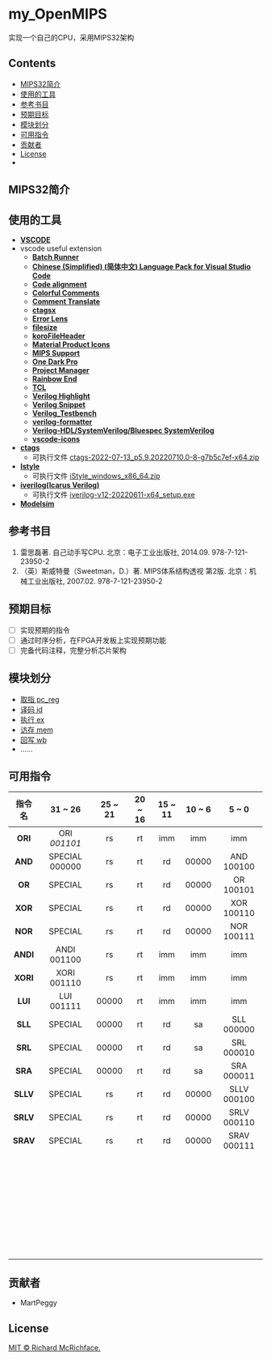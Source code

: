 # my_OpenMIPS

实现一个自己的CPU，采用MIPS32架构

## Contents

- [MIPS32简介](#MIPS32简介)
- [使用的工具](#使用的工具)
- [参考书目](#参考书目)
- [预期目标](#预期目标)
- [模块划分](#模块划分)
- [可用指令](#可用指令)
- [贡献者](#贡献者)
- [License](#license)
- 

## MIPS32简介

## 使用的工具

- **[VSCODE](https://code.visualstudio.com/)**
- vscode useful extension
  - **[Batch Runner](https://marketplace.visualstudio.com/items?itemName=NilsSoderman.batch-runner)**
  - **[Chinese (Simplified) (简体中文) Language Pack for Visual Studio Code](https://marketplace.visualstudio.com/items?itemName=MS-CEINTL.vscode-language-pack-zh-hans)**
  - **[Code alignment](https://marketplace.visualstudio.com/items?itemName=cpmcgrath.codealignment-vscode)**
  - **[Colorful Comments](https://marketplace.visualstudio.com/items?itemName=ParthR2031.colorful-comments)**
  - **[Comment Translate](https://marketplace.visualstudio.com/items?itemName=intellsmi.comment-translate)**
  - **[ctagsx](https://marketplace.visualstudio.com/items?itemName=jtanx.ctagsx)**
  - **[Error Lens](https://marketplace.visualstudio.com/items?itemName=usernamehw.errorlens)**
  - **[filesize](https://marketplace.visualstudio.com/items?itemName=mkxml.vscode-filesize)**
  - **[koroFileHeader](https://marketplace.visualstudio.com/items?itemName=OBKoro1.korofileheader)**
  - **[Material Product Icons](https://marketplace.visualstudio.com/items?itemName=PKief.material-product-icons)**
  - **[MIPS Support](https://marketplace.visualstudio.com/items?itemName=kdarkhan.mips)**
  - **[One Dark Pro](https://marketplace.visualstudio.com/items?itemName=zhuangtongfa.Material-theme)**
  - **[Project Manager](https://marketplace.visualstudio.com/items?itemName=alefragnani.project-manager)**
  - **[Rainbow End](https://marketplace.visualstudio.com/items?itemName=jduponchelle.rainbow-end)**
  - **[TCL](https://marketplace.visualstudio.com/items?itemName=rashwell.tcl)**
  - **[Verilog Highlight](https://marketplace.visualstudio.com/items?itemName=tzylee.verilog-highlight)**
  - **[Verilog Snippet](https://marketplace.visualstudio.com/items?itemName=czh.czh-verilog-snippet)**
  - **[Verilog_Testbench](https://marketplace.visualstudio.com/items?itemName=Truecrab.verilog-testbench-instance)**
  - **[verilog-formatter](https://marketplace.visualstudio.com/items?itemName=IsaacT.verilog-formatter)**
  - **[Verilog-HDL/SystemVerilog/Bluespec SystemVerilog](https://marketplace.visualstudio.com/items?itemName=mshr-h.VerilogHDL)**
  - **[vscode-icons](https://marketplace.visualstudio.com/items?itemName=vscode-icons-team.vscode-icons)**
- **[ctags](https://github.com/universal-ctags/ctags)**
  - 可执行文件 [ctags-2022-07-13_p5.9.20220710.0-8-g7b5c7ef-x64.zip](https://github.com/universal-ctags/ctags-win32/releases/download/2022-07-13%2Fp5.9.20220710.0-8-g7b5c7ef/ctags-2022-07-13_p5.9.20220710.0-8-g7b5c7ef-x64.zip)
- [**Istyle**](http://code.google.com/p/istyle-verilog-formatter) 
  - 可执行文件 [iStyle_windows_x86_64.zip](https://github.com/0qinghao/istyle-verilog-formatter/releases/download/v1.21_x86_64/iStyle_windows_x86_64.zip)
- [**iverilog(Icarus Verilog)**](https://github.com/steveicarus/iverilog) 
  - 可执行文件 [iverilog-v12-20220611-x64_setup.exe](http://bleyer.org/icarus/iverilog-v12-20220611-x64_setup.exe)
- [**Modelsim**](http://www.modelsim.com/) 

## 参考书目

1. 雷思磊著. 自己动手写CPU. 北京：电子工业出版社, 2014.09.  978-7-121-23950-2
2. （英）斯威特曼（Sweetman，D.）著. MIPS体系结构透视 第2版. 北京：机械工业出版社, 2007.02.  978-7-121-23950-2			 				 	

## 预期目标

- [ ] 实现预期的指令
- [ ] 通过时序分析，在FPGA开发板上实现预期功能
- [ ] 完备代码注释，完整分析芯片架构

## 模块划分

- [取指 pc_reg](./pc_reg.v)
- [译码 id](./id.v)
- [执行 ex](./ex.v)
- [访存 mem](./mem.v)
- [回写 wb](./mem_wb.v)
- ......

## 可用指令

|  指令名  |    31 ~ 26     | 25 ~ 21 | 20 ~ 16 | 15 ~ 11 | 10 ~ 6 |    5 ~ 0    |
| :------: | :------------: | :-----: | :-----: | :-----: | :----: | :---------: |
| **ORI**  |  ORI *001101*  |   rs    |   rt    |   imm   |  imm   |     imm     |
| **AND**  | SPECIAL 000000 |   rs    |   rt    |   rd    | 00000  | AND 100100  |
|  **OR**  |    SPECIAL     |   rs    |   rt    |   rd    | 00000  |  OR 100101  |
| **XOR**  |    SPECIAL     |   rs    |   rt    |   rd    | 00000  | XOR 100110  |
| **NOR**  |    SPECIAL     |   rs    |   rt    |   rd    | 00000  | NOR 100111  |
| **ANDI** |  ANDI 001100   |   rs    |   rt    |   imm   |  imm   |     imm     |
| **XORI** |  XORI 001110   |   rs    |   rt    |   imm   |  imm   |     imm     |
| **LUI**  |   LUI 001111   |  00000  |   rt    |   imm   |  imm   |     imm     |
| **SLL**  |    SPECIAL     |  00000  |   rt    |   rd    |   sa   | SLL 000000  |
| **SRL**  |    SPECIAL     |  00000  |   rt    |   rd    |   sa   | SRL 000010  |
| **SRA**  |    SPECIAL     |  00000  |   rt    |   rd    |   sa   | SRA 000011  |
| **SLLV** |    SPECIAL     |   rs    |   rt    |   rd    | 00000  | SLLV 000100 |
| **SRLV** |    SPECIAL     |   rs    |   rt    |   rd    | 00000  | SRLV 000110 |
| **SRAV** |    SPECIAL     |   rs    |   rt    |   rd    | 00000  | SRAV 000111 |
|          |                |         |         |         |        |             |
|          |                |         |         |         |        |             |
|          |                |         |         |         |        |             |
|          |                |         |         |         |        |             |
|          |                |         |         |         |        |             |
|          |                |         |         |         |        |             |
|          |                |         |         |         |        |             |
|          |                |         |         |         |        |             |
|          |                |         |         |         |        |             |
|          |                |         |         |         |        |             |
|          |                |         |         |         |        |             |
|          |                |         |         |         |        |             |
|          |                |         |         |         |        |             |
|          |                |         |         |         |        |             |
|          |                |         |         |         |        |             |
|          |                |         |         |         |        |             |
|          |                |         |         |         |        |             |
|          |                |         |         |         |        |             |
|          |                |         |         |         |        |             |
|          |                |         |         |         |        |             |
|          |                |         |         |         |        |             |
|          |                |         |         |         |        |             |
|          |                |         |         |         |        |             |
|          |                |         |         |         |        |             |
|          |                |         |         |         |        |             |
|          |                |         |         |         |        |             |
|          |                |         |         |         |        |             |
|          |                |         |         |         |        |             |
|          |                |         |         |         |        |             |
|          |                |         |         |         |        |             |
|          |                |         |         |         |        |             |
|          |                |         |         |         |        |             |
|          |                |         |         |         |        |             |
|          |                |         |         |         |        |             |
|          |                |         |         |         |        |             |
## 贡献者

- MartPeggy


## License

[MIT © Richard McRichface.](./LICENCE)
